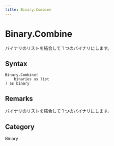 ```yaml
---
title: Binary.Combine
---
```


# Binary.Combine


バイナリのリストを結合して 1 つのバイナリにします。


## Syntax

```powerquery
Binary.Combine(
    binaries as list
) as binary
```


## Remarks

バイナリのリストを結合して 1 つのバイナリにします。



## Category
Binary
